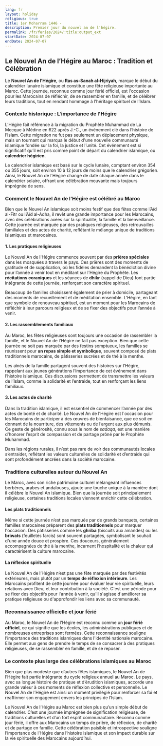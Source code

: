 ```yaml
---
lang: fr
layout: holiday
religious: true
title: 1er Moharram 1446 -
description: Premier jour du nouvel an de l'hégire.
permalink: /fr/feries/2024/:title:output_ext
startDate: 2024-07-07
endDate: 2024-07-07
---
```

## Le Nouvel An de l’Hégire au Maroc : Tradition et Célébration

Le **Nouvel An de l’Hégire**, ou **Ras as-Sanah al-Hijriyah**, marque le début du calendrier lunaire islamique et constitue une fête religieuse importante au Maroc. Cette journée, reconnue comme jour férié officiel, est l'occasion pour les Marocains de réfléchir, de se rassembler en famille, et de célébrer leurs traditions, tout en rendant hommage à l’héritage spirituel de l’Islam.

### Contexte historique : L'importance de l'Hégire

L’Hégire fait référence à la migration du Prophète Muhammad de La Mecque à Médine en 622 après J.-C., un événement clé dans l’histoire de l’Islam. Cette migration ne fut pas seulement un déplacement physique, mais un tournant qui marqua le début d'une nouvelle communauté islamique fondée sur la foi, la justice et l’unité. Cet événement est si significatif qu’il est pris comme point de départ du calendrier islamique, ou **calendrier hégirien**.

Le calendrier islamique est basé sur le cycle lunaire, comptant environ 354 ou 355 jours, soit environ 10 à 12 jours de moins que le calendrier grégorien. Ainsi, le Nouvel An de l’Hégire change de date chaque année dans le calendrier solaire, offrant une célébration mouvante mais toujours imprégnée de sens.

### Comment le Nouvel An de l'Hégire est célébré au Maroc

Bien que le Nouvel An islamique soit moins festif que des fêtes comme l’Aïd al-Fitr ou l’Aïd al-Adha, il revêt une grande importance pour les Marocains, avec des célébrations axées sur la spiritualité, la famille et la bienveillance. Cette journée est marquée par des pratiques religieuses, des retrouvailles familiales et des actes de charité, reflétant le mélange unique de traditions islamiques et marocaines.

#### 1. **Les pratiques religieuses**
Le Nouvel An de l'Hégire commence souvent par des **prières spéciales** dans les mosquées à travers le pays. Ces prières sont des moments de gratitude et de supplication, où les fidèles demandent la bénédiction divine pour l’année à venir tout en méditant sur l’Hégire du Prophète. Les **récitations coraniques** et les séances de **dhikr** (rappel de Dieu) font partie intégrante de cette journée, renforçant son caractère spirituel.

Beaucoup de familles choisissent également de prier à domicile, partageant des moments de recueillement et de méditation ensemble. L’Hégire, en tant que symbole de renouveau spirituel, est un moment pour les Marocains de réfléchir à leur parcours religieux et de se fixer des objectifs pour l’année à venir.

#### 2. **Les rassemblements familiaux**
Au Maroc, les fêtes religieuses sont toujours une occasion de rassembler la famille, et le Nouvel An de l’Hégire ne fait pas exception. Bien que cette journée ne soit pas marquée par des festins somptueux, les familles se réunissent pour **un repas simple et symbolique**, souvent composé de plats traditionnels marocains, de pâtisseries sucrées et de thé à la menthe.

Les aînés de la famille partagent souvent des histoires sur l’Hégire, rappelant aux jeunes générations l’importance de cet événement dans l’histoire islamique. Ces discussions permettent de transmettre les valeurs de l’Islam, comme la solidarité et l’entraide, tout en renforçant les liens familiaux.

#### 3. **Les actes de charité**
Dans la tradition islamique, il est essentiel de commencer l’année par des actes de bonté et de charité. Le Nouvel An de l’Hégire est l'occasion pour les Marocains de participer à des œuvres de bienfaisance, que ce soit en donnant de la nourriture, des vêtements ou de l’argent aux plus démunis. Ce geste de générosité, connu sous le nom de *sadaqa*, est une manière d’honorer l’esprit de compassion et de partage prôné par le Prophète Muhammad.

Dans les régions rurales, il n’est pas rare de voir des communautés locales s’entraider, reflétant les valeurs culturelles de solidarité et d’entraide qui sont profondément ancrées dans la société marocaine.

### Traditions culturelles autour du Nouvel An

Le Maroc, avec son riche patrimoine culturel mélangeant influences berbères, arabes et andalouses, ajoute une touche unique à la manière dont il célèbre le Nouvel An islamique. Bien que la journée soit principalement religieuse, certaines traditions locales viennent enrichir cette célébration.

#### **Les plats traditionnels**
Même si cette journée n’est pas marquée par de grands banquets, certaines familles marocaines préparent des **plats traditionnels** pour marquer l'occasion. Des pâtisseries comme les **ghriba** (biscuits aux amandes) ou les **briwats** (feuilletés farcis) sont souvent partagées, symbolisant le souhait d'une année douce et prospère. Ces douceurs, généralement accompagnées de thé à la menthe, incarnent l’hospitalité et la chaleur qui caractérisent la culture marocaine.

#### **La réflexion spirituelle**
Le Nouvel An de l’Hégire n’est pas une fête marquée par des festivités extérieures, mais plutôt par un **temps de réflexion intérieure**. Les Marocains profitent de cette journée pour évaluer leur vie spirituelle, leurs relations avec Dieu, et leur contribution à la société. C'est une période pour se fixer des objectifs pour l'année à venir, qu'il s'agisse d'améliorer sa pratique religieuse ou d'approfondir les liens avec sa communauté.

### Reconnaissance officielle et jour férié

Au Maroc, le Nouvel An de l’Hégire est reconnu comme un **jour férié officiel**, ce qui signifie que les écoles, les administrations publiques et de nombreuses entreprises sont fermées. Cette reconnaissance souligne l’importance des traditions islamiques dans l'identité nationale marocaine. Elle permet aux gens de prendre le temps de se consacrer à des pratiques religieuses, de se rassembler en famille, et de se reposer.

### Le contexte plus large des célébrations islamiques au Maroc

Bien que plus modeste que d’autres fêtes islamiques, le Nouvel An de l’Hégire fait partie intégrante du cycle religieux annuel au Maroc. Le pays, avec sa longue histoire de pratique et d’érudition islamiques, accorde une grande valeur à ces moments de réflexion collective et personnelle. Le Nouvel An de l’Hégire est ainsi un moment privilégié pour renforcer sa foi et réaffirmer son engagement envers les principes de l’Islam.

Le Nouvel An de l’Hégire au Maroc est bien plus qu’un simple début de calendrier. C’est une journée imprégnée de signification religieuse, de traditions culturelles et d’un fort esprit communautaire. Reconnu comme jour férié, il offre aux Marocains un temps de prière, de réflexion, de charité et de partage en famille. Cette célébration paisible et introspective souligne l’importance de l’Hégire dans l’histoire islamique et son impact durable sur la vie spirituelle des Marocains aujourd’hui.